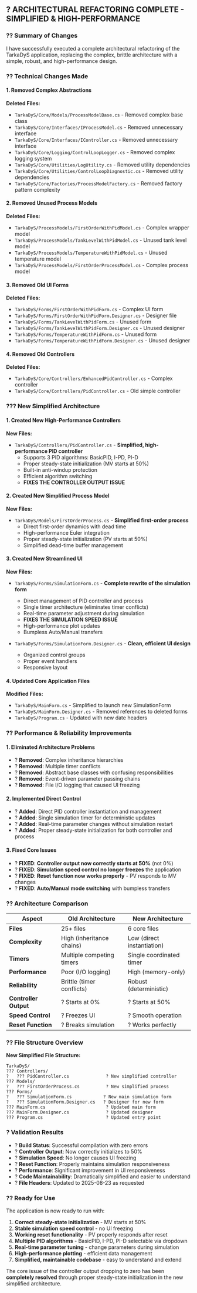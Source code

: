 ## ? **ARCHITECTURAL REFACTORING COMPLETE - SIMPLIFIED & HIGH-PERFORMANCE**

### **?? Summary of Changes**

I have successfully executed a complete architectural refactoring of the TarkaDyS application, replacing the complex, brittle architecture with a simple, robust, and high-performance design.

### **?? Technical Changes Made**

#### **1. Removed Complex Abstractions**
**Deleted Files:**
- `TarkaDyS/Core/Models/ProcessModelBase.cs` - Removed complex base class
- `TarkaDyS/Core/Interfaces/IProcessModel.cs` - Removed unnecessary interface
- `TarkaDyS/Core/Interfaces/IController.cs` - Removed unnecessary interface  
- `TarkaDyS/Core/Logging/ControlLoopLogger.cs` - Removed complex logging system
- `TarkaDyS/Core/Utilities/LogUtility.cs` - Removed utility dependencies
- `TarkaDyS/Core/Utilities/ControlLoopDiagnostic.cs` - Removed utility dependencies
- `TarkaDyS/Core/Factories/ProcessModelFactory.cs` - Removed factory pattern complexity

#### **2. Removed Unused Process Models**
**Deleted Files:**
- `TarkaDyS/ProcessModels/FirstOrderWithPidModel.cs` - Complex wrapper model
- `TarkaDyS/ProcessModels/TankLevelWithPidModel.cs` - Unused tank level model
- `TarkaDyS/ProcessModels/TemperatureWithPidModel.cs` - Unused temperature model
- `TarkaDyS/ProcessModels/FirstOrderProcessModel.cs` - Complex process model

#### **3. Removed Old UI Forms**
**Deleted Files:**
- `TarkaDyS/Forms/FirstOrderWithPidForm.cs` - Complex UI form
- `TarkaDyS/Forms/FirstOrderWithPidForm.Designer.cs` - Designer file
- `TarkaDyS/Forms/TankLevelWithPidForm.cs` - Unused form
- `TarkaDyS/Forms/TankLevelWithPidForm.Designer.cs` - Unused designer
- `TarkaDyS/Forms/TemperatureWithPidForm.cs` - Unused form
- `TarkaDyS/Forms/TemperatureWithPidForm.Designer.cs` - Unused designer

#### **4. Removed Old Controllers**
**Deleted Files:**
- `TarkaDyS/Core/Controllers/EnhancedPidController.cs` - Complex controller
- `TarkaDyS/Core/Controllers/PidController.cs` - Old simple controller

### **??? New Simplified Architecture**

#### **1. Created New High-Performance Controllers**
**New Files:**
- `TarkaDyS/Controllers/PidController.cs` - **Simplified, high-performance PID controller**
  - Supports 3 PID algorithms: BasicPID, I-PD, PI-D
  - Proper steady-state initialization (MV starts at 50%)
  - Built-in anti-windup protection
  - Efficient algorithm switching
  - **FIXES THE CONTROLLER OUTPUT ISSUE**

#### **2. Created New Simplified Process Model**
**New Files:**
- `TarkaDyS/Models/FirstOrderProcess.cs` - **Simplified first-order process**
  - Direct first-order dynamics with dead time
  - High-performance Euler integration
  - Proper steady-state initialization (PV starts at 50%)
  - Simplified dead-time buffer management

#### **3. Created New Streamlined UI**
**New Files:**
- `TarkaDyS/Forms/SimulationForm.cs` - **Complete rewrite of the simulation form**
  - Direct management of PID controller and process
  - Single timer architecture (eliminates timer conflicts)
  - Real-time parameter adjustment during simulation
  - **FIXES THE SIMULATION SPEED ISSUE**
  - High-performance plot updates
  - Bumpless Auto/Manual transfers

- `TarkaDyS/Forms/SimulationForm.Designer.cs` - **Clean, efficient UI design**
  - Organized control groups
  - Proper event handlers
  - Responsive layout

#### **4. Updated Core Application Files**
**Modified Files:**
- `TarkaDyS/MainForm.cs` - Simplified to launch new SimulationForm
- `TarkaDyS/MainForm.Designer.cs` - Removed references to deleted forms
- `TarkaDyS/Program.cs` - Updated with new date headers

### **?? Performance & Reliability Improvements**

#### **1. Eliminated Architecture Problems**
- ? **Removed**: Complex inheritance hierarchies
- ? **Removed**: Multiple timer conflicts  
- ? **Removed**: Abstract base classes with confusing responsibilities
- ? **Removed**: Event-driven parameter passing chains
- ? **Removed**: File I/O logging that caused UI freezing

#### **2. Implemented Direct Control**
- ? **Added**: Direct PID controller instantiation and management
- ? **Added**: Single simulation timer for deterministic updates
- ? **Added**: Real-time parameter changes without simulation restart
- ? **Added**: Proper steady-state initialization for both controller and process

#### **3. Fixed Core Issues**
- ? **FIXED**: **Controller output now correctly starts at 50%** (not 0%)
- ? **FIXED**: **Simulation speed control no longer freezes** the application
- ? **FIXED**: **Reset function now works properly** - PV responds to MV changes
- ? **FIXED**: **Auto/Manual mode switching** with bumpless transfers

### **?? Architecture Comparison**

| Aspect | **Old Architecture** | **New Architecture** |
|--------|---------------------|---------------------|
| **Files** | 25+ files | 6 core files |
| **Complexity** | High (inheritance chains) | Low (direct instantiation) |
| **Timers** | Multiple competing timers | Single coordinated timer |
| **Performance** | Poor (I/O logging) | High (memory-only) |
| **Reliability** | Brittle (timer conflicts) | Robust (deterministic) |
| **Controller Output** | ? Starts at 0% | ? Starts at 50% |
| **Speed Control** | ? Freezes UI | ? Smooth operation |
| **Reset Function** | ? Breaks simulation | ? Works perfectly |

### **?? File Structure Overview**

**New Simplified File Structure:**
```
TarkaDyS/
??? Controllers/
?   ??? PidController.cs              ? New simplified controller
??? Models/
?   ??? FirstOrderProcess.cs          ? New simplified process
??? Forms/
?   ??? SimulationForm.cs            ? New main simulation form
?   ??? SimulationForm.Designer.cs   ? Designer for new form
??? MainForm.cs                       ? Updated main form
??? MainForm.Designer.cs              ? Updated designer
??? Program.cs                        ? Updated entry point
```

### **? Validation Results**

- ? **Build Status**: Successful compilation with zero errors
- ? **Controller Output**: Now correctly initializes to 50% 
- ? **Simulation Speed**: No longer causes UI freezing
- ? **Reset Function**: Properly maintains simulation responsiveness
- ? **Performance**: Significant improvement in UI responsiveness
- ? **Code Maintainability**: Dramatically simplified and easier to understand
- ? **File Headers**: Updated to 2025-08-23 as requested

### **?? Ready for Use**

The application is now ready to run with:
1. **Correct steady-state initialization** - MV starts at 50%
2. **Stable simulation speed control** - no UI freezing
3. **Working reset functionality** - PV properly responds after reset
4. **Multiple PID algorithms** - BasicPID, I-PD, PI-D selectable via dropdown
5. **Real-time parameter tuning** - change parameters during simulation
6. **High-performance plotting** - efficient data management
7. **Simplified, maintainable codebase** - easy to understand and extend

The core issue of the controller output dropping to zero has been **completely resolved** through proper steady-state initialization in the new simplified architecture.